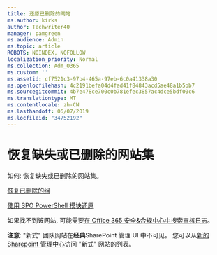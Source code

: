 ```yaml
---
title: 还原已删除的网站
ms.author: kirks
author: Techwriter40
manager: pamgreen
ms.audience: Admin
ms.topic: article
ROBOTS: NOINDEX, NOFOLLOW
localization_priority: Normal
ms.collection: Adm_O365
ms.custom: ''
ms.assetid: cf7521c3-97b4-465a-97eb-6c0a41338a30
ms.openlocfilehash: 4c2191befa04d4fad41f84843acd5ae48a1b5bb7
ms.sourcegitcommit: 4b7e478ce700c0b781efec3857ac4dce5bdf00c6
ms.translationtype: MT
ms.contentlocale: zh-CN
ms.lasthandoff: 06/07/2019
ms.locfileid: "34752192"
---
```

# <a name="recover-missing-or-deleted-site-collections"></a>恢复缺失或已删除的网站集

如何: 恢复缺失或已删除的网站集。

[恢复已删除的组](https://docs.microsoft.com/sharepoint/restore-deleted-site-collection)

[使用 SPO PowerShell 模块还原](https://support.office.com/article/Introduction-to-the-SharePoint-Online-Management-Shell-C16941C3-19B4-4710-8056-34C034493429)

如果找不到该网站, 可能需要[在 Office 365 安全&amp;合规中心中搜索审核日志](https://docs.microsoft.com/office365/securitycompliance/search-the-audit-log-in-security-and-compliance)。

**注意**: "新式" 团队网站在**经典**SharePoint 管理 UI 中不可见。 您可以从[新的 Sharepoint 管理中心](https://docs.microsoft.com/sharepoint/get-started-new-admin-center)访问 "新式" 网站的列表。


